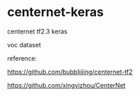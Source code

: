 # centernet-keras
centernet tf2.3 keras

voc dataset

reference:

https://github.com/bubbliiiing/centernet-tf2

https://github.com/xingyizhou/CenterNet

